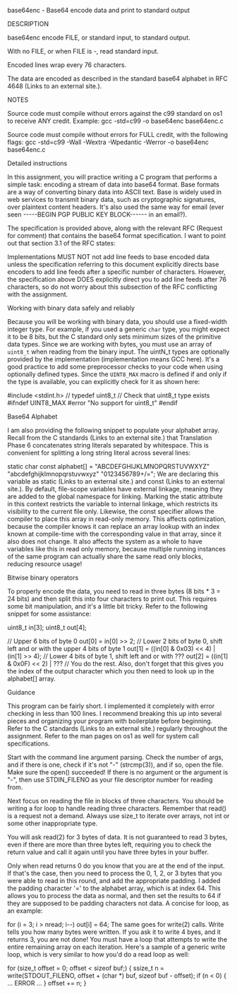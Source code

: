 base64enc - Base64 encode data and print to standard output

DESCRIPTION

  base64enc encode FILE, or standard input, to standard output.
  
  With no FILE, or when FILE is -, read standard input.
  
  Encoded lines wrap every 76 characters.
 
  The data are encoded as described in the standard base64 alphabet in RFC 4648 (Links to an external site.).

NOTES

  Source code must compile without errors against the c99 standard on os1 to receive ANY credit. Example:
  gcc -std=c99 -o base64enc base64enc.c

  Source code must compile without errors for FULL credit, with the following flags:
  gcc -std=c99 -Wall -Wextra -Wpedantic -Werror -o base64enc base64enc.c


Detailed instructions

In this assignment, you will practice writing a C program that performs a simple task: encoding a stream of data into base64 format. Base<N> formats are a way of converting binary data into ASCII text. Base<N> is widely used in web services to transmit binary data, such as cryptographic signatures, over plaintext content headers. It's also used the same way for email (ever seen -----BEGIN PGP PUBLIC KEY BLOCK------ in an email?).

The specification is provided above, along with the relevant RFC (Request for comment) that contains the base64 format specification. I want to point out that section 3.1 of the RFC states:

Implementations MUST NOT not add line feeds to base encoded data unless the specification referring to this document explicitly directs base encoders to add line feeds after a specific number of characters.
However, the specification above DOES explicitly direct you to add line feeds after 76 characters, so do not worry about this subsection of the RFC conflicting with the assignment.
 
Working with binary data safely and reliably

Because you will be working with binary data, you should use a fixed-width integer type. For example, if you used a generic `char` type, you might expect it to be 8 bits, but the C standard only sets minimum sizes of the primitive data types. Since we are working with bytes, you must use an array of `uint8_t` when reading from the binary input. The uintN_t types are optionally provided by the implementation (implementation means GCC here). It's a good practice to add some preprocessor checks to your code when using optionally defined types. Since the `UINT8_MAX` macro is defined if and only if the type is available, you can explicitly check for it as shown here:

#include <stdint.h> // typedef uint8_t
// Check that uint8_t type exists
#ifndef UINT8_MAX
#error "No support for uint8_t"
#endif
 
Base64 Alphabet

I am also providing the following snippet to populate your alphabet array. Recall from the C standards (Links to an external site.) that Translation Phase 6 concatenates string literals separated by whitespace. This is convenient for splitting a long string literal across several lines:

static char const alphabet[] = "ABCDEFGHIJKLMNOPQRSTUVWXYZ"
                               "abcdefghijklmnopqrstuvwxyz"
                               "0123456789+/=";
We are declaring this variable as static (Links to an external site.) and const (Links to an external site.). By default, file-scope variables have external linkage, meaning they are added to the global namespace for linking. Marking the static attribute in this context restricts the variable to internal linkage, which restricts its visibility to the current file only. Likewise, the const specifier allows the compiler to place this array in read-only memory. This affects optimization, because the compiler knows it can replace an array lookup with an index known at compile-time with the corresponding value in that array, since it also does not change. It also affects the system as a whole to have variables like this in read only memory, because multiple running instances of the same program can actually share the same read only blocks, reducing resource usage!

Bitwise binary operators

To properly encode the data, you need to read in three bytes (8 bits * 3 = 24 bits) and then split this into four characters to print out. This requires some bit manipulation, and it's a little bit tricky. Refer to the following snippet for some assistance:

uint8_t in[3];
uint8_t out[4];

// Upper 6 bits of byte 0
out[0] = in[0] >> 2;
// Lower 2 bits of byte 0, shift left and or with the upper 4 bits of byte 1
out[1] = ((in[0] & 0x03) << 4) | (in[1] >> 4);
// Lower 4 bits of byte 1, shift left and or with ???
out[2] = ((in[1] & 0x0F) << 2) | ???
  // You do the rest.
Also, don't forget that this gives you the index of the output character which you then need to look up in the alphabet[] array.

Guidance

This program can be fairly short. I implemented it completely with error checking in less than 100 lines. I recommend breaking this up into several pieces and organizing your program with boilerplate before beginning. Refer to the C standards (Links to an external site.) regularly throughout the assignment. Refer to the man pages on os1 as well for system call specifications.

Start with the command line argument parsing. Check the number of args, and if there is one, check if it's not "-" (strcmp(3)), and if so, open the file. Make sure the open() succeeded! If there is no argument or the argument is "-", then use STDIN_FILENO as your file descriptor number for reading from.

Next focus on reading the file in blocks of three characters. You should be writing a for loop to handle reading three characters. Remember that read() is a request not a demand. Always use size_t to iterate over arrays, not int or some other inappropriate type.

You will ask read(2) for 3 bytes of data. It is not guaranteed to read 3 bytes, even if there are more than three bytes left, requiring you to check the return value and call it again until you have three bytes in your buffer.

Only when read returns 0 do you know that you are at the end of the input. If that's the case, then you need to process the 0, 1, 2, or 3 bytes that you were able to read in this round, and add the appropriate padding. I added the padding character '=' to the alphabet array, which is at index 64. This allows you to process the data as normal, and then set the results to 64 if they are supposed to be padding characters not data. A concise for loop, as an example:

for (i = 3; i > nread; i--) out[i] = 64;
The same goes for write(2) calls. Write tells you how many bytes were written. If you ask it to write 4 byes, and it returns 3, you are not done! You must have a loop that attempts to write the entire remaining array on each iteration. Here's a sample of a generic write loop, which is very similar to how you'd do a read loop as well:

for (size_t offset = 0; offset < sizeof buf;)
{
  ssize_t n = write(STDOUT_FILENO, offset + (char *) buf, sizeof buf - offset);
  if (n < 0) {
    ... ERROR ...
  }
  offset += n;
}
